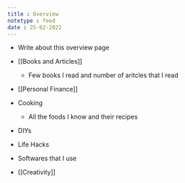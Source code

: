 ```yaml
---
title : Overview
notetype : feed
date : 25-02-2022
---
```


- Write about this overview page 

- [[Books and Articles]]
	- Few books I read and number of aritcles that I read
- [[Personal Finance]]
- Cooking
	- All the foods I know and their recipes
- DIYs
- Life Hacks
- Softwares that I use
- [[Creativity]]
